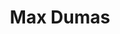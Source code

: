---
layout: post
title: Max Dumas
school: NYU
major: Major?
image: https://static.squarespace.com/static/50354720c4aa2d2d3150d3d8/t/527bc163e4b06806c6dbe7ab/1383842167651/max-circle.jpg?format=300w
lego: http://files.tnyu.org/people/lego/max.jpg
position: Infrastructure Lead
positionURL: http://www.techatnyu.org/position
twitter: 
email: t@NYU email?
graduate: 2015
weight: 4
---